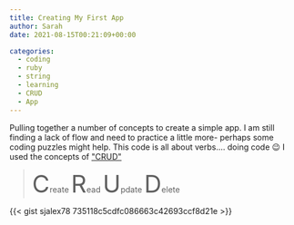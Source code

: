 ```yaml
---
title: Creating My First App
author: Sarah
date: 2021-08-15T00:21:09+00:00

categories:
  - coding
  - ruby
  - string
  - learning
  - CRUD
  - App
---
```

 

Pulling together a number of concepts to create a simple app. I am still finding a lack of flow and need to practice a little more- perhaps some coding puzzles might help. This code is all about verbs.... doing code 😉 I used the concepts of ["CRUD"](http://en.wikipedia.org/wiki/Create,_read,_update_and_delete)

> <span style="font-size: 3em;">C</span>reate
> <span style="font-size: 3em;">R</span>ead
> <span style="font-size: 3em;">U</span>pdate
> <span style="font-size: 3em;">D</span>elete


{{< gist sjalex78 735118c5cdfc086663c42693ccf8d21e >}}

